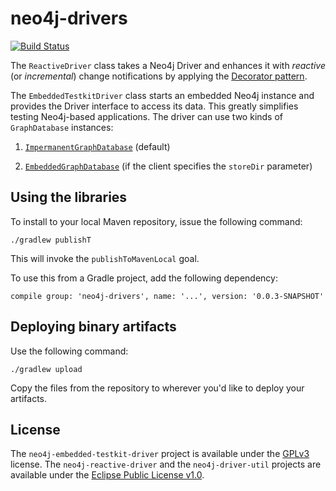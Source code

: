 # neo4j-drivers

[![Build Status](https://travis-ci.org/baldan42/neo4j-drivers.svg?branch=master)](https://travis-ci.org/baldan42/neo4j-drivers)

The `ReactiveDriver` class takes a Neo4j Driver and enhances it with _reactive_ (or _incremental_) change notifications by applying the [Decorator pattern](https://en.wikipedia.org/wiki/Decorator_pattern).

The `EmbeddedTestkitDriver` class starts an embedded Neo4j instance and provides the Driver interface to access its data. This greatly simplifies testing Neo4j-based applications. The driver can use two kinds of `GraphDatabase` instances:
1. [`ImpermanentGraphDatabase`](https://github.com/neo4j/neo4j/blob/3.2/community/kernel/src/test/java/org/neo4j/test/ImpermanentGraphDatabase.java) (default)

2. [`EmbeddedGraphDatabase`](https://github.com/neo4j/neo4j/blob/3.2/community/kernel/src/main/java/org/neo4j/kernel/internal/EmbeddedGraphDatabase.java) (if the client specifies the `storeDir` parameter)

## Using the libraries

To install to your local Maven repository, issue the following command:

```
./gradlew publishT
```

This will invoke the `publishToMavenLocal` goal.

To use this from a Gradle project, add the following dependency:

```
compile group: 'neo4j-drivers', name: '...', version: '0.0.3-SNAPSHOT'
```

## Deploying binary artifacts

Use the following command:

```
./gradlew upload
```

Copy the files from the repository to wherever you'd like to deploy your artifacts.

## License

The `neo4j-embedded-testkit-driver` project is available under the [GPLv3](https://www.gnu.org/licenses/gpl-3.0.en.html) license. The `neo4j-reactive-driver` and the `neo4j-driver-util` projects are available under the [Eclipse Public License v1.0](http://www.eclipse.org/legal/epl-v10.html).
